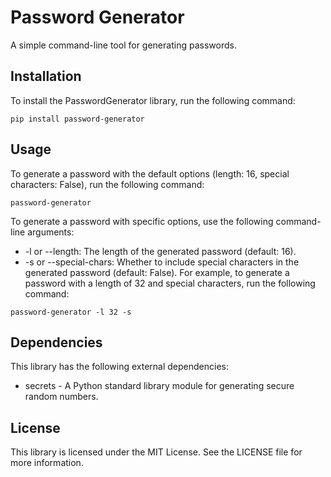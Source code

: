 # Password Generator
A simple command-line tool for generating passwords.

## Installation
To install the PasswordGenerator library, run the following command:

`pip install password-generator`

## Usage
To generate a password with the default options (length: 16, special characters: False), run the following command:

`password-generator`

To generate a password with specific options, use the following command-line arguments:
* -l or --length: The length of the generated password (default: 16).
* -s or --special-chars: Whether to include special characters in the generated password (default: False).
For example, to generate a password with a length of 32 and special characters, run the following command:

`password-generator -l 32 -s`

## Dependencies
This library has the following external dependencies:
* secrets - A Python standard library module for generating secure random numbers.

## License
This library is licensed under the MIT License. See the LICENSE file for more information.

